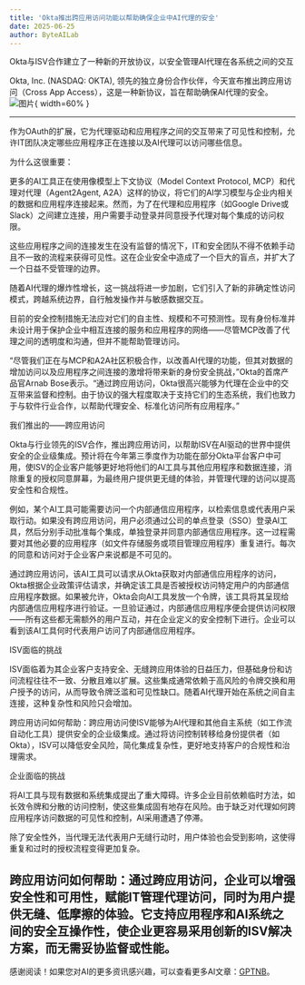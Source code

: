 ```yaml
---
title: 'Okta推出跨应用访问功能以帮助确保企业中AI代理的安全'
date: 2025-06-25
author: ByteAILab
---
```


Okta与ISV合作建立了一种新的开放协议，以安全管理AI代理在各系统之间的交互

Okta, Inc. (NASDAQ: OKTA), 领先的独立身份合作伙伴，今天宣布推出跨应用访问（Cross App Access），这是一种新协议，旨在帮助确保AI代理的安全。![图片](https://ai-techpark.com/wp-content/uploads/Okta-Introduces.jpg){ width=60% }

---
作为OAuth的扩展，它为代理驱动和应用程序之间的交互带来了可见性和控制，允许IT团队决定哪些应用程序正在连接以及AI代理可以访问哪些信息。

为什么这很重要：

更多的AI工具正在使用像模型上下文协议（Model Context Protocol, MCP）和代理对代理（Agent2Agent, A2A）这样的协议，将它们的AI学习模型与企业内相关的数据和应用程序连接起来。然而，为了在代理和应用程序（如Google Drive或Slack）之间建立连接，用户需要手动登录并同意授予代理对每个集成的访问权限。

这些应用程序之间的连接发生在没有监督的情况下，IT和安全团队不得不依赖手动且不一致的流程来获得可见性。这在企业安全中造成了一个巨大的盲点，并扩大了一个日益不受管理的边界。

随着AI代理的爆炸性增长，这一挑战将进一步加剧，它们引入了新的非确定性访问模式，跨越系统边界，自行触发操作并与敏感数据交互。

目前的安全控制措施无法应对它们的自主性、规模和不可预测性。现有身份标准并未设计用于保护企业中相互连接的服务和应用程序的网络——尽管MCP改善了代理之间的透明度和沟通，但并不能帮助管理访问。

“尽管我们正在与MCP和A2A社区积极合作，以改善AI代理的功能，但其对数据的增加访问以及应用程序之间连接的激增将带来新的身份安全挑战，”Okta的首席产品官Arnab Bose表示。“通过跨应用访问，Okta很高兴能够为代理在企业中的交互带来监督和控制。由于协议的强大程度取决于支持它们的生态系统，我们也致力于与软件行业合作，以帮助代理安全、标准化访问所有应用程序。”

我们推出的——跨应用访问

Okta与行业领先的ISV合作，推出跨应用访问，以帮助ISV在AI驱动的世界中提供安全的企业级集成。预计将在今年第三季度作为功能在部分Okta平台客户中可用，使ISV的企业客户能够更好地将他们的AI工具与其他应用程序和数据连接，消除重复的授权同意屏幕，为最终用户提供更无缝的体验，并管理代理的访问以提高安全性和合规性。

例如，某个AI工具可能需要访问一个内部通信应用程序，以检索信息或代表用户采取行动。如果没有跨应用访问，用户必须通过公司的单点登录（SSO）登录AI工具，然后分别手动批准每个集成，单独登录并同意内部通信应用程序。这一过程需要对其他必要的应用程序（如文件存储服务或项目管理应用程序）重复进行。每次的同意和访问对于企业客户来说都是不可见的。

通过跨应用访问，该AI工具可以请求从Okta获取对内部通信应用程序的访问，Okta根据企业政策评估请求，并确定该工具是否被授权访问特定用户的内部通信应用程序数据。如果被允许，Okta会向AI工具发放一个令牌，该工具将其呈现给内部通信应用程序进行验证。一旦验证通过，内部通信应用程序便会提供访问权限——所有这些都无需额外的用户互动，并在企业定义的安全控制下进行。企业可以看到该AI工具何时代表用户访问了内部通信应用程序。

ISV面临的挑战

ISV面临着为其企业客户支持安全、无缝跨应用体验的日益压力，但基础身份和访问流程往往不一致、分散且难以扩展。这些集成通常依赖于高风险的令牌交换和用户授予的访问，从而导致令牌泛滥和可见性缺口。随着AI代理开始在系统之间自主连接，这种复杂性和风险只会增加。

跨应用访问如何帮助：跨应用访问使ISV能够为AI代理和其他自主系统（如工作流自动化工具）提供安全的企业级集成。通过将访问控制转移给身份提供者（如Okta），ISV可以降低安全风险，简化集成复杂性，更好地支持客户的合规性和治理需求。

企业面临的挑战

将AI工具与现有数据和系统集成提出了重大障碍。许多企业目前依赖临时方法，如长效令牌和分散的访问控制，使这些集成固有地存在风险。由于缺乏对代理如何跨应用程序访问数据的可见性和控制，AI采用遭遇了停滞。

除了安全性外，当代理无法代表用户无缝行动时，用户体验也会受到影响，这使得重复和过时的授权流程变得更加复杂。

跨应用访问如何帮助：通过跨应用访问，企业可以增强安全性和可用性，赋能IT管理代理访问，同时为用户提供无缝、低摩擦的体验。它支持应用程序和AI系统之间的安全互操作性，使企业更容易采用创新的ISV解决方案，而无需妥协监督或性能。
---
感谢阅读！如果您对AI的更多资讯感兴趣，可以查看更多AI文章：[GPTNB](https://gptnb.com)。